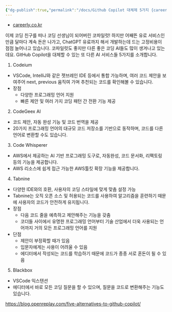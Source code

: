 ```yaml
---
{"dg-publish":true,"permalink":"/docs/Github Copilot 대체제 5가지 {careerly}/","title":"Github Copilot 대체제 5가지 {careerly}"}
---
```


- [careerly.co.kr](https://careerly.co.kr/comments/85161?utm_campaign=user-share)

이제 코딩 친구를 떠나 코딩 선생님이 되어버린 코파일럿! 하지만 어째뜬 유로 서비스인만큼 달마다 계속 돈은 나가고, ChatGPT 유료까지 해서 개발하는데 드는 고정비용이 점점 늘어나고 있습니다. 코파일럿도 좋지만 다른 좋은 코딩 AI들도 많이 생겨나고 있는데요. GitHub Copilot을 대체할 수 있는 또 다른 AI 서비스들 5가지를 소개합니다. 

1. Codeium
- VSCode, IntelliJ와 같은 젯브레인 IDE 등에서 통합 가능하며, 여러 코드 제안을 보여주어 next, previous 움직여 가며 추천되는 코드를 확인해볼 수 있습니다. 
- 장점  
  - 다양한 프로그래밍 언어 지원
  - 빠른 제안 및 여러 가지 코딩 패턴 간 전환 기능 제공

2. CodeGeex AI
- 코드 제안, 자동 완성 기능 및 코드 번역을 제공
- 20가지 프로그래밍 언어의 대규모 코드 저장소를 기반으로 동작하며, 코드를 다른 언어로 변환할 수도 있습니다.

3. Code Whisperer
- AWS에서 제공하는 AI 기반 프로그래밍 도구로, 자동완성, 코드 문서화, 리팩토링 등의 기능을 제공합니다. 
- AWS 리소스에 쉽게 접근 가능한 AWS툴킷 확장 기능을 제공합니다. 

4. Tabnine
- 다양한 IDE와의 호환, 사용자의 코딩 스타일에 맞게 맞춤 설정 가능 
- Tabnine는 오직 오픈 소스 및 허용되는 코드를 사용하여 알고리즘을 훈련하기 때문에 사용자의 코드가 안전하게 유지됩니다.
- 장점
  - 다음 코드 줄을 예측하고 제안해주는 기능을 갖춤
  - 코더들 사이에서 유명한 프로그래밍 언어부터 기술 산업에서 더욱 사용되는 언어까지 거의 모든 프로그래밍 언어를 지원
- 단점 
  - 제안이 부정확할 때가 있음
  - 입문자에게는 사용이 어려울 수 있음 
  - 에디터에서 작성되는 코드를 학습하기 때문에 코드가 종종 서로 혼돈이 될 수 있음 

5. Blackbox
- VSCode 익스텐션
- 에디터에서 바로 모든 코딩 질문을 할 수 있으며, 질문을 코드로 변환해주는 기능도 있습니다. 

https://blog.openreplay.com/five-alternatives-to-github-copilot/
